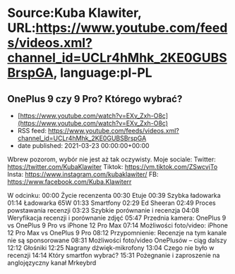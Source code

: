 # Source:Kuba Klawiter, URL:https://www.youtube.com/feeds/videos.xml?channel_id=UCLr4hMhk_2KE0GUBSBrspGA, language:pl-PL

## OnePlus 9 czy 9 Pro? Którego wybrać?
 - [https://www.youtube.com/watch?v=EXv_Zxh-O8c](https://www.youtube.com/watch?v=EXv_Zxh-O8c)
 - RSS feed: https://www.youtube.com/feeds/videos.xml?channel_id=UCLr4hMhk_2KE0GUBSBrspGA
 - date published: 2021-03-23 00:00:00+00:00

Wbrew pozorom, wybór nie jest aż tak oczywisty. 
Moje sociale: 
Twitter: https://twitter.com/KubaKlawiter
Tiktok: https://vm.tiktok.com/ZSwcvjTo​
Insta: https://www.instagram.com/kubaklawiter/
FB: https://www.facebook.com/Kuba.Klawiterr

W odcinku:
00:00 Życie recenzenta
00:30 Etuje
00:39 Szybka ładowarka
01:14 Ładowarka 65W
01:33 Smartfony
02:29 Ed Sheeran
02:49 Proces powstawania recenzji
03:23 Szybkie porównanie i recenzja
04:08 Weryfikacja recenzji i porównanie zdjęć
05:47 Przednia kamera: OnePlus 9 vs OnePlus 9 Pro vs iPhone 12 Pro Max
07:14 Możliwości foto/video: iPhone 12 Pro Max vs OnePlus 9 Pro
08:12 Przypomnienie: Recenzje na tym kanale nie są sponsorowane
08:31 Możliwości foto/video OnePlusów – ciąg dalszy
12:12 Głośniki
12:25 Nagrany dźwięk-mikrofony
13:04 Czego nie było w recenzji
14:14 Który smartfon wybrać?
15:31 Pożegnanie i zaproszenie na anglojęzyczny kanał Mrkeybrd

